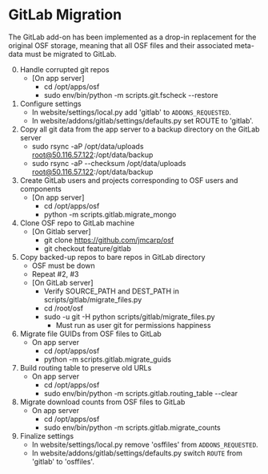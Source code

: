 # GitLab Migration

The GitLab add-on has been implemented as a drop-in replacement for the
original OSF storage, meaning that all OSF files and their associated meta-
data must be migrated to GitLab.

0. Handle corrupted git repos
    * [On app server]
        * cd /opt/apps/osf
        * sudo env/bin/python -m scripts.git.fscheck --restore
1. Configure settings
    * In website/settings/local.py add 'gitlab' to `ADDONS_REQUESTED`.
    * In website/addons/gitlab/settings/defaults.py set ROUTE to 'gitlab'.
2. Copy all git data from the app server to a backup directory on the GitLab server
    * sudo rsync -aP /opt/data/uploads root@50.116.57.122:/opt/data/backup
    * sudo rsync -aP --checksum /opt/data/uploads root@50.116.57.122:/opt/data/backup
3. Create GitLab users and projects corresponding to OSF users and components
    * [On app server]
        * cd /opt/apps/osf
        * python -m scripts.gitlab.migrate_mongo
4. Clone OSF repo to GitLab machine
    * [On Gitlab server]
        * git clone https://github.com/jmcarp/osf
        * git checkout feature/gitlab
5. Copy backed-up repos to bare repos in GitLab directory
    * OSF must be down
    * Repeat #2, #3
	* [On GitLab server]
	    * Verify SOURCE_PATH and DEST_PATH in scripts/gitlab/migrate_files.py
		* cd /root/osf
		* sudo -u git -H python scripts/gitlab/migrate_files.py
		    * Must run as user git for permissions happiness
6. Migrate file GUIDs from OSF files to GitLab
	* On app server
		* cd /opt/apps/osf
		* python -m scripts.gitlab.migrate_guids
7. Build routing table to preserve old URLs
	* On app server
		* cd /opt/apps/osf
		* sudo env/bin/python -m scripts.gitlab.routing_table --clear
8. Migrate download counts from OSF files to GitLab
	* On app server
		* cd /opt/apps/osf
		* sudo env/bin/python -m scripts.gitlab.migrate_counts
9. Finalize settings
    * In website/settings/local.py remove 'osffiles' from `ADDONS_REQUESTED`.
    * In website/addons/gitlab/settings/defaults.py switch `ROUTE` from 'gitlab' to 'osffiles'.

